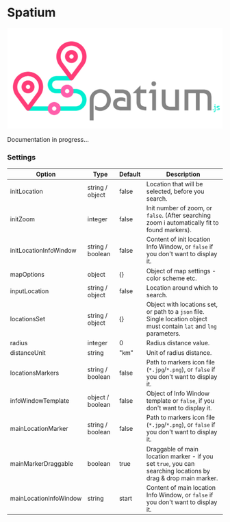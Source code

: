 # Spatium

![Spatium](https://github.com/LukaszRadecki/spatium/blob/readme_and_docs/spatium_logo.jpg)

Documentation in progress...

### Settings

Option | Type | Default | Description
------ | ---- | ------- | -----------
initLocation | string / object | false | Location that will be selected, before you search.
initZoom | integer | false | Init number of zoom, or `false`. (After searching zoom i automatically fit to found markers).
initLocationInfoWindow | string / boolean | false| Content of init location Info Window, or `false` if you don't want to display it.
mapOptions | object | {} | Object of map settings - color scheme etc.
inputLocation | string / object | false | Location around which to search.
locationsSet | string / object | {} | Object with locations set, or path to a `json` file. Single location object must contain `lat` and `lng` parameters.
radius | integer | 0 | Radius distance value.
distanceUnit | string | "km" | Unit of radius distance.
locationsMarkers | string / boolean | false | Path to markers icon file (`*.jpg`/`*.png`), or `false` if you don't want to display it.
infoWindowTemplate | object / boolean | false| Object of Info Window template or `false`, if you don't want to display it.
mainLocationMarker | string / boolean | false | Path to markers icon file (`*.jpg`/`*.png`), or `false` if you don't want to display it.
mainMarkerDraggable | boolean | true | Draggable of main location marker - if you set `true`, you can searching locations by drag & drop main marker.
mainLocationInfoWindow | string | start | Content of main location Info Window, or `false` if you don't want to display it.